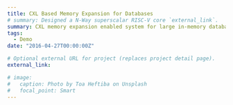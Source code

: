 ```yaml
---
title: CXL Based Memory Expansion for Databases
# summary: Designed a N-Way superscalar RISC-V core `external_link`.
summary: CXL memory expansion enabled system for large in-memory databases to  avoid I/O accesses. Tables are paritioned and placed in the DRAM -> CXL-memory hierarchical structure based on query workload analysis and mapped to CXL devices to exploit device level parallelism to reduce average access latency 
tags:
  - Demo
date: "2016-04-27T00:00:00Z"

# Optional external URL for project (replaces project detail page).
external_link: 

# image:
#   caption: Photo by Toa Heftiba on Unsplash
#   focal_point: Smart
---
```

